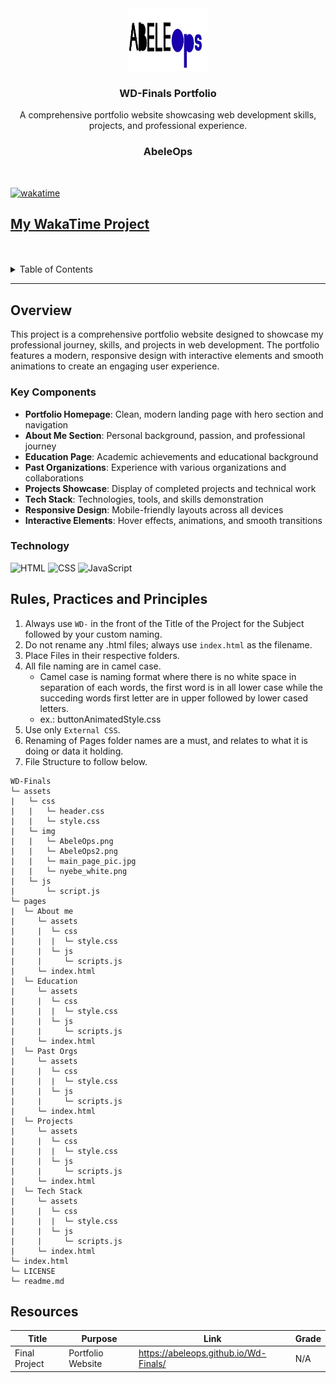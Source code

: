<a name="readme-top"></a>

<br/>

<br />
<div align="center">
  <a href="https://github.com/Abeleops/">
    <img src="./assets/img/AbeleOps2.png" alt="AbeleOps Logo" width="130" height="100">
  </a>

  <h3 align="center">WD-Finals Portfolio</h3>
</div>

<div align="center">
  A comprehensive portfolio website showcasing web development skills, projects, and professional experience.
  
  <h3 align="center">AbeleOps</h3>
</div>
<br />



[![wakatime](https://wakatime.com/badge/user/018dd99a-4985-4f98-8216-6ca6fe2ce0f8/project/63501637-9a31-42f0-960d-4d0ab47977f8.svg)](https://wakatime.com/badge/user/018dd99a-4985-4f98-8216-6ca6fe2ce0f8/project/63501637-9a31-42f0-960d-4d0ab47977f8)

[My WakaTime Project](https://wakatime.com/@8a4344d8-d020-4065-83a2-c103e04a6752/projects/cimzrmabqc?start=2025-06-26&end=2025-07-02)
---

<br />
<br />

<!-- TODO: If you want to add more layers for your readme -->
<details>
  <summary>Table of Contents</summary>
  <ol>
    <li>
      <a href="#overview">Overview</a>
      <ol>
        <li>
          <a href="#key-components">Key Components</a>
        </li>
        <li>
          <a href="#technology">Technology</a>
        </li>
      </ol>
    </li>
    <li>
      <a href="#rules-practices-and-principles">Rules, Practices and Principles</a>
    </li>
    <li>
      <a href="#resources">Resources</a>
    </li>
  </ol>
</details>

---

## Overview

This project is a comprehensive portfolio website designed to showcase my professional journey, skills, and projects in web development. The portfolio features a modern, responsive design with interactive elements and smooth animations to create an engaging user experience.

### Key Components
- **Portfolio Homepage**: Clean, modern landing page with hero section and navigation
- **About Me Section**: Personal background, passion, and professional journey
- **Education Page**: Academic achievements and educational background
- **Past Organizations**: Experience with various organizations and collaborations
- **Projects Showcase**: Display of completed projects and technical work
- **Tech Stack**: Technologies, tools, and skills demonstration
- **Responsive Design**: Mobile-friendly layouts across all devices
- **Interactive Elements**: Hover effects, animations, and smooth transitions

### Technology
![HTML](https://img.shields.io/badge/HTML-E34F26?style=for-the-badge&logo=html5&logoColor=white)
![CSS](https://img.shields.io/badge/CSS-1572B6?style=for-the-badge&logo=css3&logoColor=white)
![JavaScript](https://img.shields.io/badge/JavaScript-F7DF1E?style=for-the-badge&logo=javascript&logoColor=black)


## Rules, Practices and Principles
1. Always use `WD-` in the front of the Title of the Project for the Subject followed by your custom naming.
2. Do not rename any .html files; always use `index.html` as the filename.
3. Place Files in their respective folders.
4. All file naming are in camel case.
   - Camel case is naming format where there is no white space in separation of each words, the first word is in all lower case while the succeding words first letter are in upper followed by lower cased letters.
   - ex.: buttonAnimatedStyle.css
5. Use only `External CSS`.
6. Renaming of Pages folder names are a must, and relates to what it is doing or data it holding.
7. File Structure to follow below.

```
WD-Finals
└─ assets
|   └─ css
|   |   └─ header.css
|   |   └─ style.css
|   └─ img
|   |   └─ AbeleOps.png
|   |   └─ AbeleOps2.png
|   |   └─ main_page_pic.jpg
|   |   └─ nyebe_white.png
|   └─ js
|       └─ script.js
└─ pages
|  └─ About me
|     └─ assets
|     |  └─ css
|     |  |  └─ style.css
|     |  └─ js
|     |     └─ scripts.js
|     └─ index.html
|  └─ Education
|     └─ assets
|     |  └─ css
|     |  |  └─ style.css
|     |  └─ js
|     |     └─ scripts.js
|     └─ index.html
|  └─ Past Orgs
|     └─ assets
|     |  └─ css
|     |  |  └─ style.css
|     |  └─ js
|     |     └─ scripts.js
|     └─ index.html
|  └─ Projects
|     └─ assets
|     |  └─ css
|     |  |  └─ style.css
|     |  └─ js
|     |     └─ scripts.js
|     └─ index.html
|  └─ Tech Stack
|     └─ assets
|     |  └─ css
|     |  |  └─ style.css
|     |  └─ js
|     |     └─ scripts.js
|     └─ index.html
└─ index.html
└─ LICENSE
└─ readme.md
```

## Resources

| Title | Purpose | Link | Grade |
|-|-|-|-|
| Final Project | Portfolio Website | https://abeleops.github.io/Wd-Finals/ | N/A |